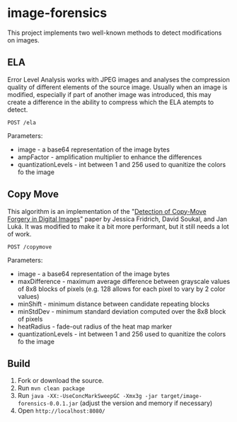 # image-forensics
This project implements two well-known methods to detect modifications on images.

## ELA
Error Level Analysis works with JPEG images and analyses the compression quality of different elements of the source image. 
Usually when an image is modified, especially if part of another image was introduced, this may create a difference in the 
ability to compress which the ELA atempts to detect.

```
POST /ela
```
Parameters:
  - image - a base64 representation of the image bytes
  - ampFactor - amplification multiplier to enhance the differences
  - quantizationLevels - int between 1 and 256 used to quanitize the colors fo the image 

## Copy Move
This algorithm is an implementation of the "[Detection of Copy-Move Forgery in Digital Images](http://www.ws.binghamton.edu/fridrich/Research/copymove.pdf)" paper by Jessica Fridrich, 
David Soukal, and Jan Luká. It was modified to make it a bit more performant, but it still needs a lot of work.

```
POST /copymove
```
Parameters:
  - image - a base64 representation of the image bytes
  - maxDifference - maximum average difference between grayscale values of 8x8 blocks of pixels (e.g. 128 allows for each pixel to vary by 2 color values)
  - minShift - minimum distance between candidate repeating blocks
  - minStdDev - minimum standard deviation computed over the 8x8 block of pixels 
  - heatRadius - fade-out radius of the heat map marker
  - quantizationLevels - int between 1 and 256 used to quanitize the colors fo the image 
  
## Build
  1. Fork or download the source. 
  1. Run ``` mvn clean package ```
  1. Run ``` java -XX:-UseConcMarkSweepGC -Xmx3g -jar target/image-forensics-0.0.1.jar ``` (adjust the version and memory if necessary)
  1. Open ``` http://localhost:8080/ ```

